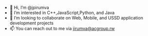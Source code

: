 - 👋 Hi, I’m @jpirumva
- 👀 I’m interested in C++,JavaScript,Python, and Java
- 🙌 I’m looking to collaborate on Web, Mobile, and USSD application development projects
- 📫 You can reach out to me via jirumva@acgroup.rw

<!---
jpirumvaa/jpirumvaa is a ✨ special ✨ repository because its `README.md` (this file) appears on your GitHub profile.
You can click the Preview link to take a look at your changes.
--->
